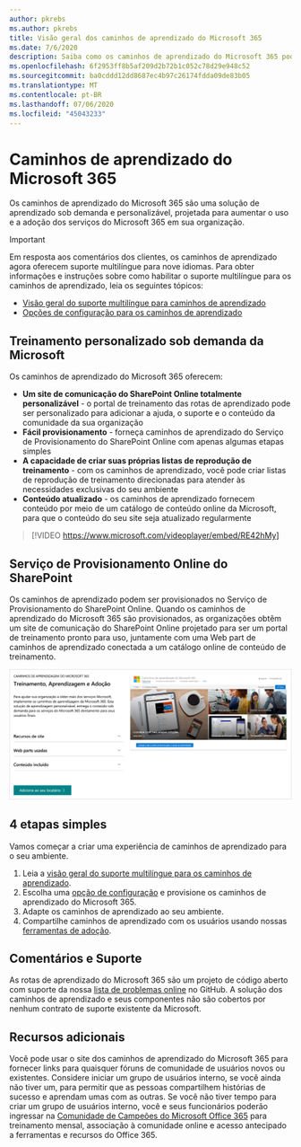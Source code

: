 ```yaml
---
author: pkrebs
ms.author: pkrebs
title: Visão geral dos caminhos de aprendizado do Microsoft 365
ms.date: 7/6/2020
description: Saiba como os caminhos de aprendizado do Microsoft 365 podem acelerar o uso e a adoção dos serviços do Microsoft 365 em sua organização. Os caminhos de aprendizado incluem uma Web part personalizada do SharePoint Online e um moderno site de treinamento em comunicações do SharePoint Online que é facilmente provisionado para o locatário do Microsoft 365.
ms.openlocfilehash: 6f2953ff8b5af209d2b72b1c052c78d29e948c52
ms.sourcegitcommit: ba0cddd12dd8687ec4b97c26174fdda09de83b05
ms.translationtype: MT
ms.contentlocale: pt-BR
ms.lasthandoff: 07/06/2020
ms.locfileid: "45043233"
---
```

# <a name="microsoft-365-learning-pathways"></a>Caminhos de aprendizado do Microsoft 365 
Os caminhos de aprendizado do Microsoft 365 são uma solução de aprendizado sob demanda e personalizável, projetada para aumentar o uso e a adoção dos serviços do Microsoft 365 em sua organização.    

> [!IMPORTANT]
> Em resposta aos comentários dos clientes, os caminhos de aprendizado agora oferecem suporte multilíngue para nove idiomas. Para obter informações e instruções sobre como habilitar o suporte multilíngue para os caminhos de aprendizado, leia os seguintes tópicos: 
>- [Visão geral do suporte multilíngue para caminhos de aprendizado](custom_overview_ml.md) 
>- [Opções de configuração para os caminhos de aprendizado](custom_setupoptions.md)  

## <a name="on-demand-custom-training-from-microsoft"></a>Treinamento personalizado sob demanda da Microsoft

Os caminhos de aprendizado do Microsoft 365 oferecem:

- **Um site de comunicação do SharePoint Online totalmente personalizável** - o portal de treinamento das rotas de aprendizado pode ser personalizado para adicionar a ajuda, o suporte e o conteúdo da comunidade da sua organização
- **Fácil provisionamento** - forneça caminhos de aprendizado do Serviço de Provisionamento do SharePoint Online com apenas algumas etapas simples
- **A capacidade de criar suas próprias listas de reprodução de treinamento** - com os caminhos de aprendizado, você pode criar listas de reprodução de treinamento direcionadas para atender às necessidades exclusivas do seu ambiente
- **Conteúdo atualizado** - os caminhos de aprendizado fornecem conteúdo por meio de um catálogo de conteúdo online da Microsoft, para que o conteúdo do seu site seja atualizado regularmente

> [!VIDEO https://www.microsoft.com/videoplayer/embed/RE42hMy]

## <a name="sharepoint-online-provisioning-service"></a>Serviço de Provisionamento Online do SharePoint 
Os caminhos de aprendizado podem ser provisionados no Serviço de Provisionamento do SharePoint Online. Quando os caminhos de aprendizado do Microsoft 365 são provisionados, as organizações obtêm um site de comunicação do SharePoint Online projetado para ser um portal de treinamento pronto para uso, juntamente com uma Web part de caminhos de aprendizado conectada a um catálogo online de conteúdo de treinamento. 

![cg-provision.png](media/cg-provision.png)

## <a name="4-easy-steps"></a>4 etapas simples
Vamos começar a criar uma experiência de caminhos de aprendizado para o seu ambiente.
1. Leia a [visão geral do suporte multilíngue para os caminhos de aprendizado](custom_overview_ml.md). 
2. Escolha uma [opção de configuração](custom_setupoptions.md) e provisione os caminhos de aprendizado do Microsoft 365.  
3. Adapte os caminhos de aprendizado ao seu ambiente.
4. Compartilhe caminhos de aprendizado com os usuários usando nossas [ferramentas de adoção](driveadoption.md).

## <a name="feedback-and-support"></a>Comentários e Suporte

As rotas de aprendizado do Microsoft 365 são um projeto de código aberto com suporte da nossa [lista de problemas online](https://aka.ms/CustomLearningHelp) no GitHub. A solução dos caminhos de aprendizado e seus componentes não são cobertos por nenhum contrato de suporte existente da Microsoft.  

## <a name="additional-resources"></a>Recursos adicionais
Você pode usar o site dos caminhos de aprendizado do Microsoft 365 para fornecer links para quaisquer fóruns de comunidade de usuários novos ou existentes. Considere iniciar um grupo de usuários interno, se você ainda não tiver um, para permitir que as pessoas compartilhem histórias de sucesso e aprendam umas com as outras.  Se você não tiver tempo para criar um grupo de usuários interno, você e seus funcionários poderão ingressar na [Comunidade de Campeões do Microsoft Office 365](https://aka.ms/O365Champions) para treinamento mensal, associação à comunidade online e acesso antecipado a ferramentas e recursos do Office 365.